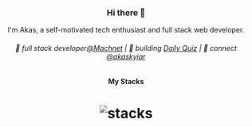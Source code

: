 <h3 align="center"> Hi there 👋</h3>

<p align="center">
I'm Akas, a self-motivated tech enthusiast and full stack web developer.
</p>

<h6 align="center">
🔭 full stack developer<a href="https://github.com/machnetinc">@Machnet</a> | 🌱 building <a href="https://github.com/akasrai/daily-quiz-mobile">Daily Quiz</a> | 💬 connect <a href="https://twitter.com/akaskyiar">@akaskyiar</a>
</p>

<h4 align="center">
My Stacks
</h4>

<h1 align="center">
<img src="https://raw.githubusercontent.com/akasrai/akasrai/master/assets/stack.svg" alt="stacks"/>
</h1>
